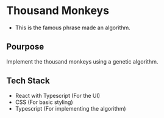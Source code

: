 # Thousand Monkeys

- This is the famous phrase made an algorithm.

## Pourpose

Implement the thousand monkeys using a genetic algorithm.

## Tech Stack
- React with Typescript (For the UI)
- CSS (For basic styling)
- Typescript (For implementing the algorithm)

